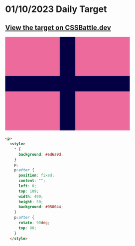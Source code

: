 # 01/10/2023 Daily Target

## [View the target on CSSBattle.dev](https://cssbattle.dev/play/UTVSk8ObpW8mRxCqfHS3)

![Alt text](img/target_zFP5kGg.png?raw=true "Target 01/10/2023")

```html
<p>
  <style>
    * {
      background: #ed6a9d;
    }
    p,
    p:after {
      position: fixed;
      content: "";
      left: 0;
      top: 109;
      width: 400;
      height: 50;
      background: #050044;
    }
    p:after {
      rotate: 90deg;
      top: 80;
    }
  </style>
```
